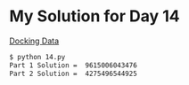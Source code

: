 # My Solution for Day 14

[Docking Data](https://adventofcode.com/2020/day/14)
```bash
$ python 14.py
Part 1 Solution =  9615006043476
Part 2 Solution =  4275496544925
```
